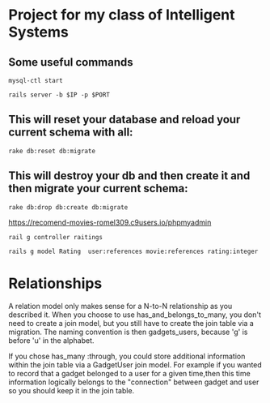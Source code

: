 # Project for my class of Intelligent Systems

## Some useful commands

`mysql-ctl start`

`rails server -b $IP -p $PORT`

## This will reset your database and reload your current schema with all:

`rake db:reset db:migrate`

## This will destroy your db and then create it and then migrate your current schema:

`rake db:drop db:create db:migrate`

https://recomend-movies-romel309.c9users.io/phpmyadmin

`rail g controller raitings`

`rails g model Rating  user:references movie:references rating:integer`

# Relationships
A relation model only makes sense for a N-to-N relationship as you described it. 
When you choose to use has_and_belongs_to_many, you don't need to create a join model, but you still have to create the join table via a migration. 
The naming convention is then gadgets_users, because 'g' is before 'u' in the alphabet.

If you chose has_many :through, you could store additional information within the join table via a GadgetUser join model. For example if you wanted to record that a gadget belonged to a user for a given time,then this time information logically belongs to the "connection" between gadget and user so you should keep it in the join table.